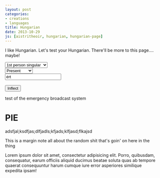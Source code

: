 ```yaml
---
layout: post
categories: 
- creations
- languages
title: Hungarian
date: 2013-10-29
js: [aistritheoir, hungarian, hungarian-page]
---
```


I like Hungarian. Let's test your Hungarian. There'll be more to this page.... maybe!

<!-- more -->


<div class="center">
	<select id="person" class="wide whitespace-vert">
		<option value="1sg">1st person singular</option>
		<option value="2sg">2nd person singular</option>
		<option value="3sg">3rd person singular</option>
		<option value="1pl">1st person plural</option>
		<option value="2pl">2nd person plural</option>
		<option value="3pl">3rd person plural</option>
	</select>
	<br/>
	<select id="tense" class="wide whitespace-vert">
		<option value="">Present</option>
		<option value="PST">Past</option>
		<option value="COND">Conditional</option>
		<option value="FUT">Future</option>
		<option value="SUBJ">Subjunctive</option>
	</select>
	<br/>
	<div class="inflect">
		<input id="word" type="text" placeholder="Verb" value="ért" class="wide-half whitespace-vert"/>
		<span id="answer">&nbsp;</span>
	</div>
	<br/>
	<button id="go">Inflect</button>
</div>


test of the emergency broadcast system

<h1>PIE</h1>

adsfjal;ksdfjas;dlfjadls;kfjads;klfjasd;flkajsd

<div class="margin-note">This is a margin note all about the random shit that's goin' on here in the thing</div>

Lorem ipsum dolor sit amet, consectetur adipisicing elit. Porro, quibusdam, consequatur, earum officiis aliquid ducimus beatae soluta quas ab tempore quaerat consequuntur harum cumque iure error asperiores similique expedita ipsam!